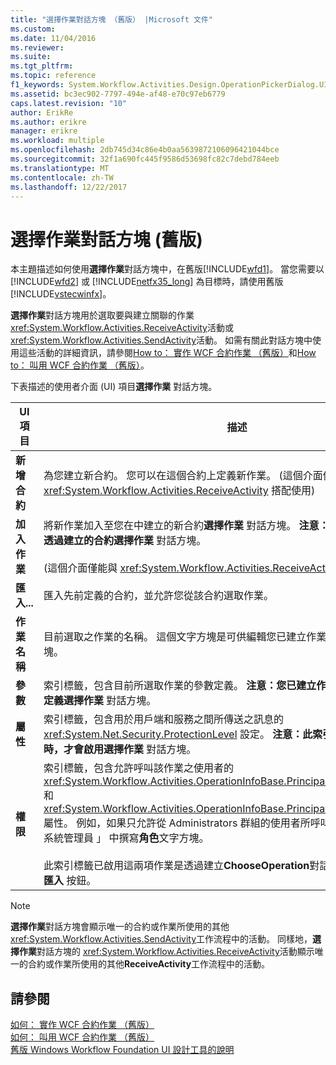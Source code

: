 ```yaml
---
title: "選擇作業對話方塊 （舊版） |Microsoft 文件"
ms.custom: 
ms.date: 11/04/2016
ms.reviewer: 
ms.suite: 
ms.tgt_pltfrm: 
ms.topic: reference
f1_keywords: System.Workflow.Activities.Design.OperationPickerDialog.UI
ms.assetid: bc3ec902-7797-494e-af48-e70c97eb6779
caps.latest.revision: "10"
author: ErikRe
ms.author: erikre
manager: erikre
ms.workload: multiple
ms.openlocfilehash: 2db745d34c86e4b0aa5639872106096421044bce
ms.sourcegitcommit: 32f1a690fc445f9586d53698fc82c7debd784eeb
ms.translationtype: MT
ms.contentlocale: zh-TW
ms.lasthandoff: 12/22/2017
---
```

# <a name="choose-operation-dialog-box-legacy"></a>選擇作業對話方塊 (舊版)
本主題描述如何使用**選擇作業**對話方塊中，在舊版[!INCLUDE[wfd1](../workflow-designer/includes/wfd1_md.md)]。 當您需要以 [!INCLUDE[wfd2](../workflow-designer/includes/wfd2_md.md)] 或 [!INCLUDE[netfx35_long](../workflow-designer/includes/netfx35_long_md.md)] 為目標時，請使用舊版 [!INCLUDE[vstecwinfx](../workflow-designer/includes/vstecwinfx_md.md)]。  
  
 **選擇作業**對話方塊用於選取要與建立關聯的作業<xref:System.Workflow.Activities.ReceiveActivity>活動或<xref:System.Workflow.Activities.SendActivity>活動。 如需有關此對話方塊中使用這些活動的詳細資訊，請參閱[How to： 實作 WCF 合約作業 （舊版）](../workflow-designer/how-to-implement-a-windows-communication-foundation-contract-operation-legacy.md)和[How to： 叫用 WCF 合約作業 （舊版）](../workflow-designer/how-to-invoke-a-windows-communication-foundation-contract-operation-legacy.md)。  
  
 下表描述的使用者介面 (UI) 項目**選擇作業** 對話方塊。  
  
|UI 項目|描述|  
|----------------|-----------------|  
|**新增合約**|為您建立新合約。 您可以在這個合約上定義新作業。 (這個介面僅能與 <xref:System.Workflow.Activities.ReceiveActivity> 搭配使用)|  
|**加入作業**|將新作業加入至您在中建立的新合約**選擇作業** 對話方塊。 **注意：**您可以加入新的作業只透過建立的合約**選擇作業** 對話方塊。 <br /><br /> (這個介面僅能與 <xref:System.Workflow.Activities.ReceiveActivity> 搭配使用)|  
|**匯入...**|匯入先前定義的合約，並允許您從該合約選取作業。|  
|**作業名稱**|目前選取之作業的名稱。 這個文字方塊是可供編輯您已建立作業時，才**選擇作業** 對話方塊。|  
|**參數**|索引標籤，包含目前所選取作業的參數定義。 **注意：**您已建立作業時，才可以變更參數定義**選擇作業** 對話方塊。|  
|**屬性**|索引標籤，包含用於用戶端和服務之間所傳送之訊息的 <xref:System.Net.Security.ProtectionLevel> 設定。 **注意：**此索引標籤在您已建立作業時，才會啟用**選擇作業** 對話方塊。|  
|**權限**|索引標籤，包含允許呼叫該作業之使用者的 <xref:System.Workflow.Activities.OperationInfoBase.PrincipalPermissionName%2A> 和 <xref:System.Workflow.Activities.OperationInfoBase.PrincipalPermissionRole%2A> 屬性。 例如，如果只允許從 Administrators 群組的使用者所呼叫該作業，然後您會 「 系統管理員 」 中撰寫**角色**文字方塊。<br /><br /> 此索引標籤已啟用這兩項作業是透過建立**ChooseOperation**對話方塊，並透過匯入作業**匯入** 按鈕。|  
  
> [!NOTE]
>  **選擇作業**對話方塊會顯示唯一的合約或作業所使用的其他<xref:System.Workflow.Activities.SendActivity>工作流程中的活動。 同樣地，**選擇作業**對話方塊的 <xref:System.Workflow.Activities.ReceiveActivity>活動顯示唯一的合約或作業所使用的其他**ReceiveActivity**工作流程中的活動。  
  
## <a name="see-also"></a>請參閱  
 [如何： 實作 WCF 合約作業 （舊版）](../workflow-designer/how-to-implement-a-windows-communication-foundation-contract-operation-legacy.md)   
 [如何： 叫用 WCF 合約作業 （舊版）](../workflow-designer/how-to-invoke-a-windows-communication-foundation-contract-operation-legacy.md)   
 [舊版 Windows Workflow Foundation UI 設計工具的說明](../workflow-designer/legacy-designer-for-windows-workflow-foundation-ui-help.md)